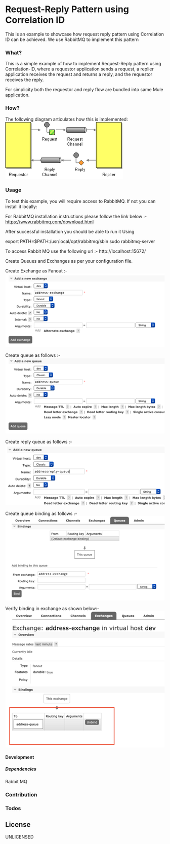 # Request-Reply Pattern using Correlation ID

This is an example to showcase how request reply pattern using Correlation ID can be achieved. We use RabbitMQ to implement this pattern

### What?

This is a simple example of how to implement Request-Reply pattern using Correlation-ID, where a requestor application sends a request, a replier application
receives the request and returns a reply, and the requestor receives the reply. 

For simplicity both the requestor and reply flow are bundled into same Mule application.

### How?

The following diagram articulates how this is implemented:
![](./docs/images/RequestReply.gif)


### Usage
To test this example, you will require access to RabbitMQ. If not you can install it locally:

For RabbitMQ installation instructions please follow the link below :-
https://www.rabbitmq.com/download.html

After successful installation you should be able to run it Using

export PATH=$PATH:/usr/local/opt/rabbitmq/sbin
sudo rabbitmq-server

To access Rabbit MQ use the following url :-
http://localhost:15672/

Create Queues and Exchanges as per your configuration file.

Create Exchange as Fanout  :-
![](./docs/images/exchange.png)

Create queue as follows :-
![](./docs/images/queue1.png)

Create reply queue as follows :-
![](./docs/images/queue2.png)

Create queue binding as follows :-
![](./docs/images/binding.png)

Verify binding in exchange as shown below:-
![](./docs/images/post-binding.png)


#### Development



##### Dependencies

Rabbit MQ

### Contribution



### Todos


License
----
UNLICENSED
